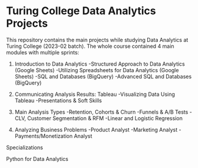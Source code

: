 # Turing College Data Analytics Projects

This repository contains the main projects while studying Data Analytics at Turing College (2023-02 batch). The whole course contained 4 main modules with multiple sprints:

1. Introduction to Data Analytics
-Structured Approach to Data Analytics (Google Sheets)
-Utilizing Spreadsheets for Data Analytics (Google Sheets)
-SQL and Databases (BigQuery)
-Advanced SQL and Databases (BigQuery)


2. Communicating Analysis Results: Tableau
-Visualizing Data Using Tableau
-Presentations & Soft Skills


3. Main Analysis Types
-Retention, Cohorts & Churn
-Funnels & A/B Tests
-CLV, Customer Segmentation & RFM
-Linear and Logistic Regression

4. Analyzing Business Problems
-Product Analyst
-Marketing Analyst
-Payments/Monetization Analyst


Specializations

Python for Data Analytics

